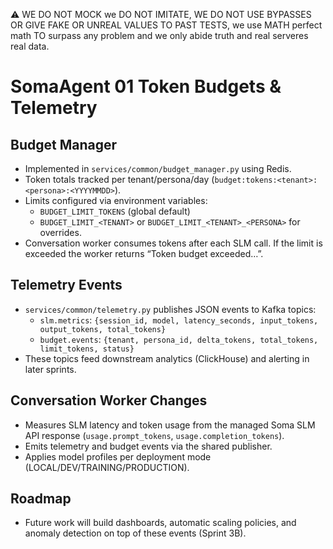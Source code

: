 ⚠️ WE DO NOT MOCK we DO NOT IMITATE, WE DO NOT USE BYPASSES OR GIVE FAKE OR UNREAL VALUES TO PAST TESTS, we use MATH perfect math TO surpass any problem and we only abide truth and real serveres real data.

# SomaAgent 01 Token Budgets & Telemetry

## Budget Manager
- Implemented in `services/common/budget_manager.py` using Redis.
- Token totals tracked per tenant/persona/day (`budget:tokens:<tenant>:<persona>:<YYYYMMDD>`).
- Limits configured via environment variables:
  - `BUDGET_LIMIT_TOKENS` (global default)
  - `BUDGET_LIMIT_<TENANT>` or `BUDGET_LIMIT_<TENANT>_<PERSONA>` for overrides.
- Conversation worker consumes tokens after each SLM call. If the limit is exceeded the worker returns “Token budget exceeded…”.

## Telemetry Events
- `services/common/telemetry.py` publishes JSON events to Kafka topics:
  - `slm.metrics`: `{session_id, model, latency_seconds, input_tokens, output_tokens, total_tokens}`
  - `budget.events`: `{tenant, persona_id, delta_tokens, total_tokens, limit_tokens, status}`
- These topics feed downstream analytics (ClickHouse) and alerting in later sprints.

## Conversation Worker Changes
- Measures SLM latency and token usage from the managed Soma SLM API response (`usage.prompt_tokens`, `usage.completion_tokens`).
- Emits telemetry and budget events via the shared publisher.
- Applies model profiles per deployment mode (LOCAL/DEV/TRAINING/PRODUCTION).

## Roadmap
- Future work will build dashboards, automatic scaling policies, and anomaly detection on top of these events (Sprint 3B).
